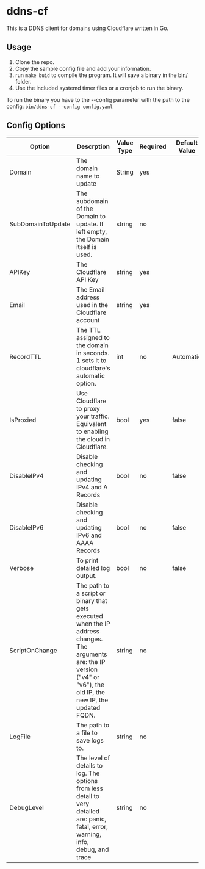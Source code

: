 # ddns-cf
This is a DDNS client for domains using Cloudflare written in Go.

## Usage
1. Clone the repo.
2. Copy the sample config file and add your information.
3. run `make buid` to compile the program. It will save a binary in the bin/ folder.
4. Use the included systemd timer files or a cronjob to run the binary.

To run the binary you have to the --config parameter with the path to the config: `bin/ddns-cf --config config.yaml`

## Config Options

| Option            | Descrption                                                                                                                                                                 | Value Type | Required | Default Value |
|-------------------|----------------------------------------------------------------------------------------------------------------------------------------------------------------------------|------------|----------|---------------|
| Domain            | The domain name to update                                                                                                                                                  | String     | yes      |               |
| SubDomainToUpdate | The subdomain of the Domain to update. If left empty, the Domain itself is used.                                                                                           | string     | no       |               |
| APIKey            | The Cloudflare API Key                                                                                                                                                     | string     | yes      |               |
| Email             | The Email address used in the Cloudflare account                                                                                                                           | string     | yes      |               |
| RecordTTL         | The TTL assigned to the domain in seconds. 1 sets it to cloudflare's automatic option.                                                                                     | int        | no       | Automatic     |
| IsProxied         | Use Cloudflare to proxy your traffic. Equivalent to enabling the cloud in Cloudflare.                                                                                      | bool       | yes      | false         |
| DisableIPv4       | Disable checking and updating IPv4 and A Records                                                                                                                           | bool       | no       | false         |
| DisableIPv6       | Disable checking and updating IPv6 and AAAA Records                                                                                                                        | bool       | no       | false         |
| Verbose           | To print detailed log output.                                                                                                                                              | bool       | no       | false         |
| ScriptOnChange    | The path to a script or binary that gets executed when the IP address changes. The arguments are: the IP version ("v4" or "v6"), the old IP, the new IP, the updated FQDN. | string     | no       |               |
| LogFile           | The path to a file to save logs to.                                                                                                                                        | string     | no       |               |
| DebugLevel        | The level of details to log. The options from less detail to very detailed are: panic, fatal, error, warning, info, debug, and trace                                       | string     | no       |               |